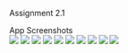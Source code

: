 Assignment 2.1

App Screenshots  
![](https://user-images.githubusercontent.com/9449212/29244558-db4a638a-7f6f-11e7-8715-f20402ce0e97.png)
![](https://user-images.githubusercontent.com/9449212/29244559-db59fcfa-7f6f-11e7-829d-080d395e41b0.png)
![](https://user-images.githubusercontent.com/9449212/29244560-db671782-7f6f-11e7-99ef-74121ed7d829.png)
![](https://user-images.githubusercontent.com/9449212/29244563-db67dd84-7f6f-11e7-920e-554b2e7fa654.png)
![](https://user-images.githubusercontent.com/9449212/29244561-db67b2fa-7f6f-11e7-83a0-b362226d3f1b.png)
![](https://user-images.githubusercontent.com/9449212/29244565-db6a5fe6-7f6f-11e7-9d85-6cac9d428582.png)
![](https://user-images.githubusercontent.com/9449212/29244562-db67e68a-7f6f-11e7-9acd-b96dd0da0ae9.png)
![](https://user-images.githubusercontent.com/9449212/29244564-db6a0ea6-7f6f-11e7-8b4b-a6a48c80e94f.png)
![](https://user-images.githubusercontent.com/9449212/29244566-db7709ee-7f6f-11e7-9f6c-dddaf416a83c.png)
![](https://user-images.githubusercontent.com/9449212/29244567-db77bdda-7f6f-11e7-8060-016df802bc63.png)